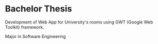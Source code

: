 # Bachelor Thesis
Development of Web App for University's rooms using GWT (Google Web Toolkit) framework.

Major in Software Engineering
